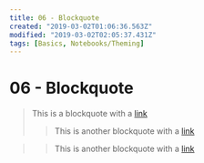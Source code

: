 ```yaml
---
title: 06 - Blockquote
created: "2019-03-02T01:06:36.563Z"
modified: "2019-03-02T02:05:37.431Z"
tags: [Basics, Notebooks/Theming]
---
```


# 06 - Blockquote

> This is a blockquote with a [link](#)
>
> > This is another blockquote with a [link](#)

> > This is another blockquote with a [link](#)
